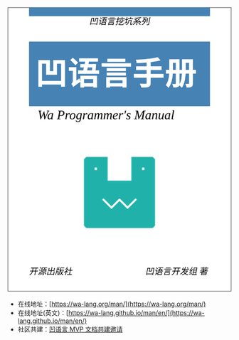 ![](cover.svg)

- 在线地址：[https://wa-lang.org/man/](https://wa-lang.org/man/)
- 在线地址(英文)：[https://wa-lang.github.io/man/en/](https://wa-lang.github.io/man/en/)
- 社区共建：[凹语言 MVP 文档共建邀请](https://zh-lang.osanswer.net/t/topic/247)
